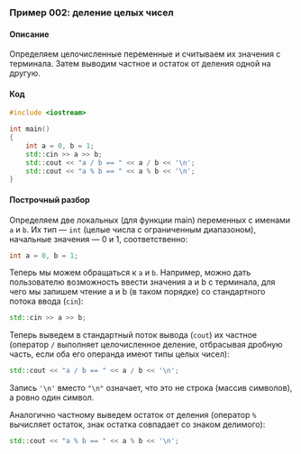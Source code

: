 ### Пример 002: деление целых чисел

#### Описание

Определяем целочисленные переменные и считываем их значения с терминала.
Затем выводим частное и остаток от деления одной на другую.

#### Код

```cpp
#include <iostream>

int main()
{
	int a = 0, b = 1;
	std::cin >> a >> b;
	std::cout << "a / b == " << a / b << '\n';
	std::cout << "a % b == " << a % b << '\n';
}
```

#### Построчный разбор

Определяем две локальных (для функции main) переменных с именами `a` и `b`.
Их тип — `int` (целые числа с ограниченным диапазоном), начальные значения — 0 и 1, соответственно:

```cpp
int a = 0, b = 1;
```

Теперь мы можем обращаться к `a` и `b`. Например, можно дать пользователю возможность ввести значения a и b с терминала, для чего мы запишем чтение a и b (в таком порядке) со стандартного потока ввода (`cin`):

```cpp
std::cin >> a >> b;
```

Теперь выведем в стандартный поток вывода (`cout`) их частное (оператор `/` выполняет целочисленное деление, отбрасывая дробную часть, если оба его операнда имеют типы целых чисел):

```cpp
std::cout << "a / b == " << a / b << '\n';
```

Запись `'\n'` вместо `"\n"` означает, что это не строка (массив символов), а ровно один символ.

Аналогично частному выведем остаток от деления (оператор `%` вычисляет остаток, знак остатка совпадает со знаком делимого):

```cpp
std::cout << "a % b == " << a % b << '\n';
```